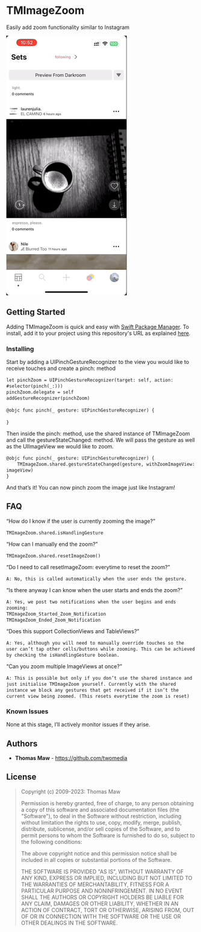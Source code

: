 # TMImageZoom
Easily add zoom functionality similar to Instagram

<img src="preview.gif" width="320" height="688" />

## Getting Started

Adding TMImageZoom is quick and easy with [Swift Package Manager](https://swift.org/package-manager/). To install, add it to your project using this repository's URL as explained [here](https://developer.apple.com/documentation/xcode/adding_package_dependencies_to_your_app).

### Installing

Start by adding a UIPinchGestureRecognizer to the view you would like to receive touches and create a pinch: method
```
let pinchZoom = UIPinchGestureRecognizer(target: self, action: #selector(pinch(_:)))
pinchZoom.delegate = self
addGestureRecognizer(pinchZoom)

@objc func pinch(_ gesture: UIPinchGestureRecognizer) {

}
```

Then inside the pinch: method, use the shared instance of TMImageZoom and call the gestureStateChanged: method. We will pass the gesture as well as the UIImageView we would like to zoom.
```
@objc func pinch(_ gesture: UIPinchGestureRecognizer) {
    TMImageZoom.shared.gestureStateChanged(gesture, withZoomImageView: imageView)
}
```

And that’s it! You can now pinch zoom the image just like Instagram!

## FAQ

“How do I know if the user is currently zooming the image?”
```
TMImageZoom.shared.isHandlingGesture
```

“How can I manually end the zoom?”
```
TMImageZoom.shared.resetImageZoom()
```

“Do I need to call resetImageZoom: everytime to reset the zoom?”
```
A: No, this is called automatically when the user ends the gesture.
```

“Is there anyway I can know when the user starts and ends the zoom?”
```
A: Yes, we post two notifications when the user begins and ends zooming:
TMImageZoom_Started_Zoom_Notification
TMImageZoom_Ended_Zoom_Notification
```

“Does this support CollectionViews and TableViews?”
```
A: Yes, although you will need to manually override touches so the user can’t tap other cells/buttons while zooming. This can be achieved by checking the isHandlingGesture boolean.
```

“Can you zoom multiple ImageViews at once?”
```
A: This is possible but only if you don’t use the shared instance and just initialise TMImageZoom yourself. Currently with the shared instance we block any gestures that get received if it isn’t the current view being zoomed. (This resets everytime the zoom is reset)
```

### Known Issues

None at this stage, I’ll actively monitor issues if they arise.

## Authors

* **Thomas Maw** - https://github.com/twomedia

## License

> Copyright (c) 2009-2023: Thomas Maw
>
> Permission is hereby granted, free of charge, to any person obtaining
> a copy of this software and associated documentation files (the
> "Software"), to deal in the Software without restriction, including
> without limitation the rights to use, copy, modify, merge, publish,
> distribute, sublicense, and/or sell copies of the Software, and to
> permit persons to whom the Software is furnished to do so, subject to
> the following conditions:
>
> The above copyright notice and this permission notice shall be
> included in all copies or substantial portions of the Software.
>
> THE SOFTWARE IS PROVIDED "AS IS", WITHOUT WARRANTY OF ANY KIND,
> EXPRESS OR IMPLIED, INCLUDING BUT NOT LIMITED TO THE WARRANTIES OF
> MERCHANTABILITY, FITNESS FOR A PARTICULAR PURPOSE AND
> NONINFRINGEMENT. IN NO EVENT SHALL THE AUTHORS OR COPYRIGHT HOLDERS BE
> LIABLE FOR ANY CLAIM, DAMAGES OR OTHER LIABILITY, WHETHER IN AN ACTION
> OF CONTRACT, TORT OR OTHERWISE, ARISING FROM, OUT OF OR IN CONNECTION
> WITH THE SOFTWARE OR THE USE OR OTHER DEALINGS IN THE SOFTWARE.

